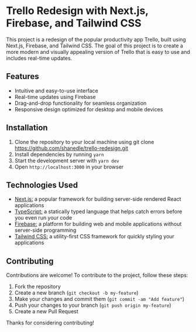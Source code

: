 # Trello Redesign with Next.js, Firebase, and Tailwind CSS
This project is a redesign of the popular productivity app Trello, built using Next.js, Firebase, and Tailwind CSS. The goal of this project is to create a more modern and visually appealing version of Trello that is easy to use and includes real-time updates.

## Features
- Intuitive and easy-to-use interface
- Real-time updates using Firebase
- Drag-and-drop functionality for seamless organization
- Responsive design optimized for desktop and mobile devices

## Installation
1. Clone the repository to your local machine using git clone https://github.com/shanedle/trello-redesign.git
2. Install dependencies by running `yarn`
3. Start the development server with `yarn dev`
4. Open `http://localhost:3000` in your browser

## Technologies Used
- [Next.js:](https://nextjs.org/docs) a popular framework for building server-side rendered React applications
- [TypeScript:](https://www.typescriptlang.org/docs/) a statically typed language that helps catch errors before you even run your code
- [Firebase:](https://firebase.google.com/docs) a platform for building web and mobile applications without server-side programming
- [Tailwind CSS:](https://tailwindcss.com/docs) a utility-first CSS framework for quickly styling your applications

## Contributing
Contributions are welcome! To contribute to the project, follow these steps:
1. Fork the repository
2. Create a new branch (`git checkout -b my-feature`)
3. Make your changes and commit them (`git commit -am "Add feature"`)
4. Push your changes to your branch (`git push origin my-feature`)
5. Create a new Pull Request

Thanks for considering contributing!
